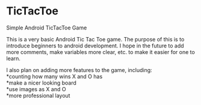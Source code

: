 TicTacToe
=========

Simple Android TicTacToe Game

This is a very basic Android Tic Tac Toe game.  The purpose of this is to introduce beginners to android development.
I hope in the future to add more comments, make variables more clear, etc. to make it easier for one to learn.

I also plan on adding more features to the game, including:  
*counting how many wins X and O has  
*make a nicer looking board  
*use images as X and O  
*more professional layout
